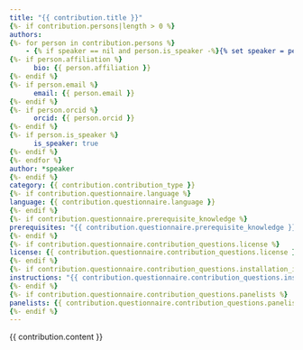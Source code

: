```yaml
---
title: "{{ contribution.title }}"
{%- if contribution.persons|length > 0 %}
authors:
{%- for person in contribution.persons %}
    - {% if speaker == nil and person.is_speaker -%}{% set speaker = person %}&speaker {% endif -%}name: {{ person.title }} {{ person.first_name }} {{ person.last_name }}
{%- if person.affiliation %} 
      bio: {{ person.affiliation }} 
{%- endif %}
{%- if person.email %}
      email: {{ person.email }}
{%- endif %}
{%- if person.orcid %}
      orcid: {{ person.orcid }} 
{%- endif %}
{%- if person.is_speaker %}
      is_speaker: true
{%- endif %}
{%- endfor %}
author: *speaker
{%- endif %}
category: {{ contribution.contribution_type }}
{%- if contribution.questionnaire.language %}
language: {{ contribution.questionnaire.language }}
{%- endif %}
{%- if contribution.questionnaire.prerequisite_knowledge %}
prerequisites: "{{ contribution.questionnaire.prerequisite_knowledge }}"
{%- endif %}
{%- if contribution.questionnaire.contribution_questions.license %}
license: {{ contribution.questionnaire.contribution_questions.license }}
{%- endif %}
{%- if contribution.questionnaire.contribution_questions.installation_instructions %}
instructions: "{{ contribution.questionnaire.contribution_questions.installation_instructions }}"
{%- endif %}
{%- if contribution.questionnaire.contribution_questions.panelists %}
panelists: {{ contribution.questionnaire.contribution_questions.panelists }}
{%- endif %}
---
```

{{ contribution.content }}
